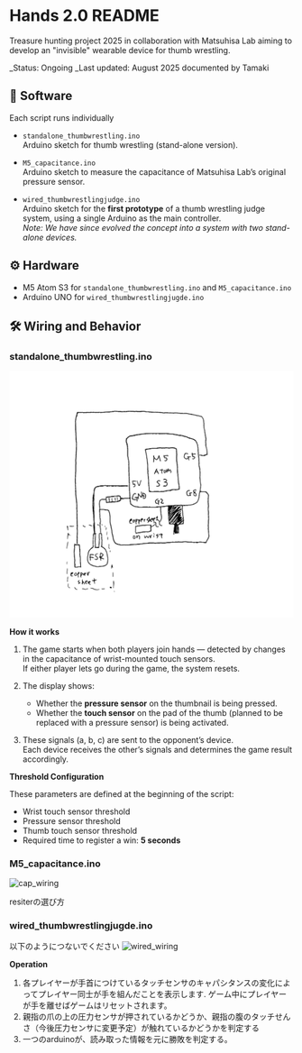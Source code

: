 # Hands 2.0 README

Treasure hunting project 2025 in collaboration with Matsuhisa Lab aiming to develop an "invisible" wearable device for thumb wrestling.

_Status: Ongoing
_Last updated: August 2025 documented by Tamaki

## 📁 Software

Each script runs individually

- `standalone_thumbwrestling.ino`  
   Arduino sketch for thumb wrestling (stand-alone version).

- `M5_capacitance.ino`  
   Arduino sketch to measure the capacitance of Matsuhisa Lab’s original pressure sensor.

- `wired_thumbwrestlingjudge.ino`  
   Arduino sketch for the **first prototype** of a thumb wrestling judge system, using a single Arduino as the main controller.  
   _Note: We have since evolved the concept into a system with two stand-alone devices._

## ⚙️ Hardware

- M5 Atom S3 for `standalone_thumbwrestling.ino` and `M5_capacitance.ino`
- Arduino UNO for `wired_thumbwrestlingjugde.ino`

## 🛠️ Wiring and Behavior

### standalone_thumbwrestling.ino

![SA_wiring](Untitled13_20250807140901.jpg)

**How it works**
1. The game starts when both players join hands — detected by changes in the capacitance of wrist-mounted touch sensors.  
   If either player lets go during the game, the system resets.

2. The display shows:
   - Whether the **pressure sensor** on the thumbnail is being pressed.
   - Whether the **touch sensor** on the pad of the thumb (planned to be replaced with a pressure sensor) is being activated.

3. These signals (a, b, c) are sent to the opponent’s device.  
   Each device receives the other’s signals and determines the game result accordingly.

**Threshold Configuration**

These parameters are defined at the beginning of the script:

- Wrist touch sensor threshold  
- Pressure sensor threshold  
- Thumb touch sensor threshold  
- Required time to register a win: **5 seconds**

### M5_capacitance.ino

![cap_wiring](IMG_0635.heic)

resiterの選び方

### wired_thumbwrestlingjugde.ino

以下のようにつないでください
![wired_wiring](wired_wiring.jpg)


**Operation**
1. 各プレイヤーが手首につけているタッチセンサのキャパシタンスの変化によってプレイヤー同士が手を組んだことを表示します. ゲーム中にプレイヤーが手を離せばゲームはリセットされます。
2. 親指の爪の上の圧力センサが押されているかどうか、親指の腹のタッチせんさ（今後圧力センサに変更予定）が触れているかどうかを判定する
3. 一つのarduinoが、読み取った情報を元に勝敗を判定する。
